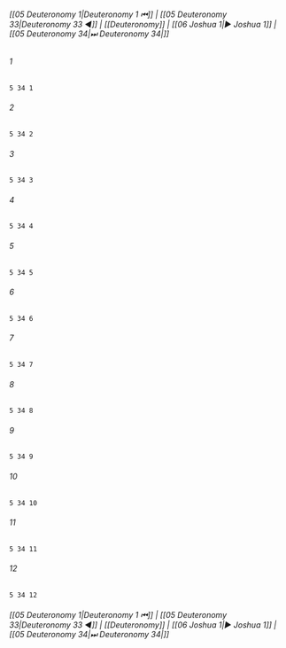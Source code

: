 
###### [[05 Deuteronomy 1|Deuteronomy 1 ⏮]] | [[05 Deuteronomy 33|Deuteronomy 33 ◀]] | [[Deuteronomy]] | [[06 Joshua 1|▶ Joshua 1]] | [[05 Deuteronomy 34|⏭ Deuteronomy 34|]]

###### 1
``` verse
5 34 1 
```
###### 2
``` verse
5 34 2 
```
###### 3
``` verse
5 34 3 
```
###### 4
``` verse
5 34 4 
```
###### 5
``` verse
5 34 5 
```
###### 6
``` verse
5 34 6 
```
###### 7
``` verse
5 34 7 
```
###### 8
``` verse
5 34 8 
```
###### 9
``` verse
5 34 9 
```
###### 10
``` verse
5 34 10 
```
###### 11
``` verse
5 34 11 
```
###### 12
``` verse
5 34 12 
```

###### [[05 Deuteronomy 1|Deuteronomy 1 ⏮]] | [[05 Deuteronomy 33|Deuteronomy 33 ◀]] | [[Deuteronomy]] | [[06 Joshua 1|▶ Joshua 1]] | [[05 Deuteronomy 34|⏭ Deuteronomy 34|]]

